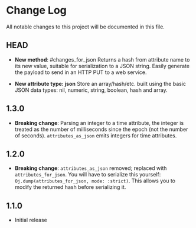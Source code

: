 # Change Log

All notable changes to this project will be documented in this file.

## HEAD

- **New method**: #changes_for_json  Returns a hash from attribute name to its
  new value, suitable for serialization to a JSON string.  Easily generate the
  payload to send in an HTTP PUT to a web service.

- **New attribute type: json**  Store an array/hash/etc. built using the basic
  JSON data types: nil, numeric, string, boolean, hash and array.

## 1.3.0

- **Breaking change**: Parsing an integer to a time attribute, the integer is
  treated as the number of milliseconds since the epoch (not the number of
  seconds).  `attributes_as_json` emits integers for time attributes.

## 1.2.0

- **Breaking change**: `attributes_as_json` removed; replaced with
  `attributes_for_json`.  You will have to serialize this yourself:
  `Oj.dump(attributes_for_json, mode: :strict)`.  This allows you to modify the
  returned hash before serializing it.

## 1.1.0

- Initial release
